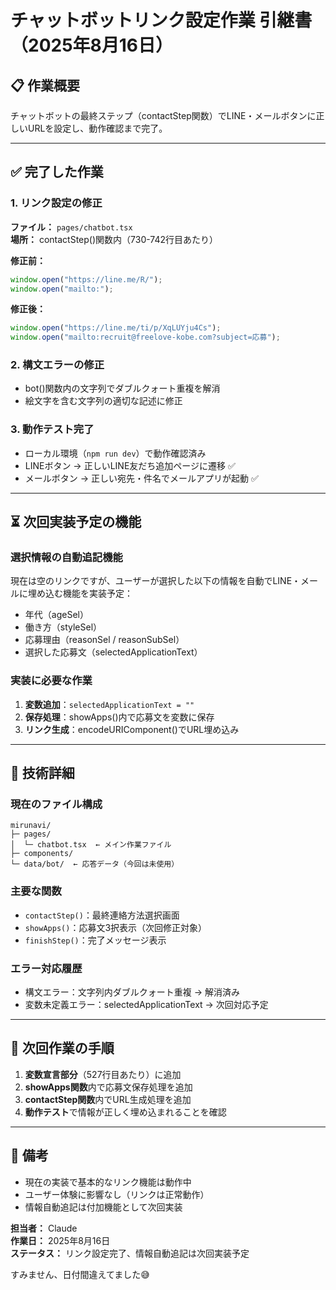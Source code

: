 # チャットボットリンク設定作業 引継書（2025年8月16日）

## 📋 作業概要
チャットボットの最終ステップ（contactStep関数）でLINE・メールボタンに正しいURLを設定し、動作確認まで完了。

---

## ✅ 完了した作業

### 1. **リンク設定の修正**
**ファイル：** `pages/chatbot.tsx`  
**場所：** contactStep()関数内（730-742行目あたり）

**修正前：**
```typescript
window.open("https://line.me/R/");
window.open("mailto:");
```

**修正後：**
```typescript
window.open("https://line.me/ti/p/XqLUYju4Cs");
window.open("mailto:recruit@freelove-kobe.com?subject=応募");
```

### 2. **構文エラーの修正**
- bot()関数内の文字列でダブルクォート重複を解消
- 絵文字を含む文字列の適切な記述に修正

### 3. **動作テスト完了**
- ローカル環境（`npm run dev`）で動作確認済み
- LINEボタン → 正しいLINE友だち追加ページに遷移 ✅
- メールボタン → 正しい宛先・件名でメールアプリが起動 ✅

---

## ⏳ 次回実装予定の機能

### **選択情報の自動追記機能**
現在は空のリンクですが、ユーザーが選択した以下の情報を自動でLINE・メールに埋め込む機能を実装予定：

- 年代（ageSel）
- 働き方（styleSel） 
- 応募理由（reasonSel / reasonSubSel）
- 選択した応募文（selectedApplicationText）

### **実装に必要な作業**
1. **変数追加**：`selectedApplicationText = ""`
2. **保存処理**：showApps()内で応募文を変数に保存
3. **リンク生成**：encodeURIComponent()でURL埋め込み

---

## 🔧 技術詳細

### **現在のファイル構成**
```
mirunavi/
├─ pages/
│  └─ chatbot.tsx  ← メイン作業ファイル
├─ components/
└─ data/bot/  ← 応答データ（今回は未使用）
```

### **主要な関数**
- `contactStep()`：最終連絡方法選択画面
- `showApps()`：応募文3択表示（次回修正対象）
- `finishStep()`：完了メッセージ表示

### **エラー対応履歴**
- 構文エラー：文字列内ダブルクォート重複 → 解消済み
- 変数未定義エラー：selectedApplicationText → 次回対応予定

---

## 🚀 次回作業の手順

1. **変数宣言部分**（527行目あたり）に追加
2. **showApps関数**内で応募文保存処理を追加  
3. **contactStep関数**内でURL生成処理を追加
4. **動作テスト**で情報が正しく埋め込まれることを確認

---

## 📝 備考
- 現在の実装で基本的なリンク機能は動作中
- ユーザー体験に影響なし（リンクは正常動作）
- 情報自動追記は付加機能として次回実装

**担当者：** Claude  
**作業日：** 2025年8月16日  
**ステータス：** リンク設定完了、情報自動追記は次回実装予定

すみません、日付間違えてました😅